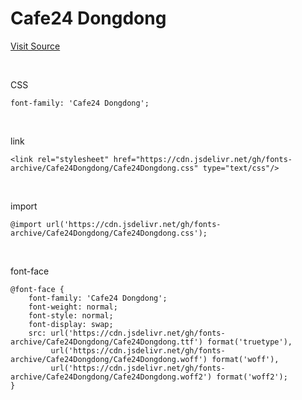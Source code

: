 # Cafe24 Dongdong

[Visit Source](https://fonts.cafe24.com/)

&nbsp;

CSS

```
font-family: 'Cafe24 Dongdong';
```

&nbsp;

link

```
<link rel="stylesheet" href="https://cdn.jsdelivr.net/gh/fonts-archive/Cafe24Dongdong/Cafe24Dongdong.css" type="text/css"/>
```

&nbsp;

import

```
@import url('https://cdn.jsdelivr.net/gh/fonts-archive/Cafe24Dongdong/Cafe24Dongdong.css');
```

&nbsp;

font-face

```
@font-face {
    font-family: 'Cafe24 Dongdong';
    font-weight: normal;
    font-style: normal;
    font-display: swap;
    src: url('https://cdn.jsdelivr.net/gh/fonts-archive/Cafe24Dongdong/Cafe24Dongdong.ttf') format('truetype'),
         url('https://cdn.jsdelivr.net/gh/fonts-archive/Cafe24Dongdong/Cafe24Dongdong.woff') format('woff'),
         url('https://cdn.jsdelivr.net/gh/fonts-archive/Cafe24Dongdong/Cafe24Dongdong.woff2') format('woff2');
}
```

